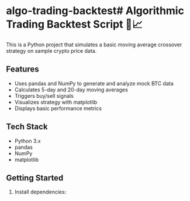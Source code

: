 # algo-trading-backtest# Algorithmic Trading Backtest Script 🧠📈

This is a Python project that simulates a basic moving average crossover strategy on sample crypto price data.

## Features
- Uses pandas and NumPy to generate and analyze mock BTC data
- Calculates 5-day and 20-day moving averages
- Triggers buy/sell signals
- Visualizes strategy with matplotlib
- Displays basic performance metrics

## Tech Stack
- Python 3.x
- pandas
- NumPy
- matplotlib

## Getting Started
1. Install dependencies:
